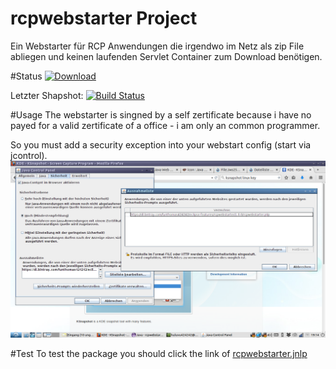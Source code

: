 # rcpwebstarter Project
Ein Webstarter für RCP Anwendungen die irgendwo im Netz als zip File abliegen und keinen laufenden Servlet Container zum Download benötigen.

#Status
[![Download](https://api.bintray.com/packages/funthomas424242/eclipse-features/rcpwebstarter/images/download.svg)](https://bintray.com/funthomas424242/eclipse-features/rcpwebstarter/_latestVersion)

Letzter Shapshot:
[![Build Status](https://travis-ci.org/FunThomas424242/rcpwebstarter.svg?branch=master)](https://travis-ci.org/FunThomas424242/rcpwebstarter)


#Usage
The webstarter is singned by a self zertificate because i have no payed for a valid zertificate of a office - i am only an common programmer. 

So you must add a security exception into your webstart config (start via jcontrol).
![Add Security Exception](src/main/docs/AddSecurityException.png)

#Test 
To test the package you should click the link of [rcpwebstarter.jnlp](https://bintray.com/funthomas424242/eclipse-features/rcpwebstarter/_latestVersion/rcpwebstarter.jnlp)



